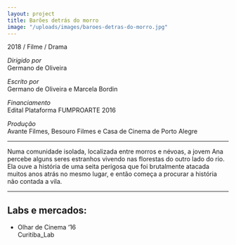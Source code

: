 ```yaml
---
layout: project
title: Barões detrás do morro
image: "/uploads/images/baroes-detras-do-morro.jpg"
---
```


2018 / Filme / Drama

*Dirigido por*  
Germano de Oliveira

*Escrito por*  
Germano de Oliveira e Marcela Bordin

*Financiamento*  
Edital Plataforma FUMPROARTE 2016

*Produção*  
Avante Filmes, Besouro Filmes e Casa de Cinema de Porto Alegre

***

Numa comunidade isolada, localizada entre morros e névoas, a jovem Ana percebe alguns seres estranhos vivendo nas florestas do outro lado do rio. Ela ouve a história de uma seita perigosa que foi brutalmente atacada muitos anos atrás no mesmo lugar, e então começa a procurar a história não contada a vila.

***

## Labs e mercados:

- Olhar de Cinema ‘16  
  Curitiba_Lab
